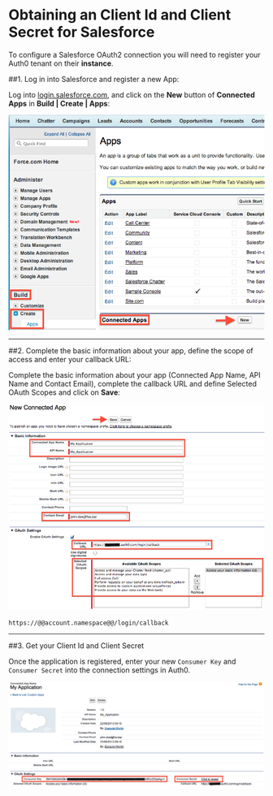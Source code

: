 # Obtaining an Client Id and Client Secret for Salesforce

To configure a Salesforce OAuth2 connection you will need to register your Auth0 tenant on their __instance__.

##1. Log in into Salesforce and register a new App:

Log into [login.salesforce.com](https://login.salesforce.com/), and click on the __New__ button of __Connected Apps__ in __Build | Create | Apps__:

![](../media/articles/salesforce-clientid/salesforce-register-1.png)

---

##2. Complete the basic information about your app, define the scope of access and enter your callback URL:

Complete the basic information about your app (Connected App Name, API Name and Contact Email), complete the callback URL and define Selected OAuth Scopes and click on __Save__:

![](../media/articles/salesforce-clientid/salesforce-register-2.png)

	https://@@account.namespace@@/login/callback

---

##3. Get your Client Id and Client Secret

Once the application is registered, enter your new `Consumer Key` and `Consumer Secret` into the connection settings in Auth0.

![](../media/articles/salesforce-clientid/salesforce-register-3.png)




